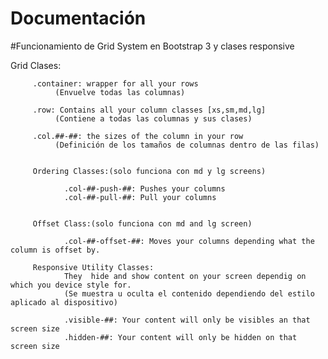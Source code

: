 Documentación
=============
#Funcionamiento de Grid System en Bootstrap 3 y clases responsive

Grid Clases: 
		
		 .container: wrapper for all your rows 
			  (Envuelve todas las columnas)

		 .row: Contains all your column classes [xs,sm,md,lg]
			  (Contiene a todas las columnas y sus clases)

		 .col.##-##: the sizes of the column in your row 
		 	  (Definición de los tamaños de columnas dentro de las filas) 

		 
		 Ordering Classes:(solo funciona con md y lg screens)

		 		.col-##-push-##: Pushes your columns
				.col-##-pull-##: Pull your columns	
		 

		 Offset Class:(solo funciona con md and lg screen)

		 		.col-##-offset-##: Moves your columns depending what the column is offset by.

		 Responsive Utility Classes: 
		 		They  hide and show content on your screen dependig on which you device style for.
		 		(Se muestra u oculta el contenido dependiendo del estilo aplicado al dispositivo)

		 		.visible-##: Your content will only be visibles an that screen size
		 		.hidden-##: Your content will only be hidden on that screen size

